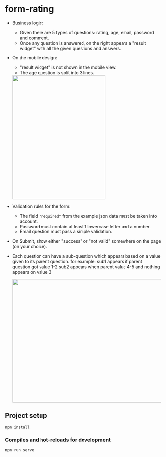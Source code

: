 # form-rating

- Business logic:
   - Given there are 5 types of questions: rating, age, email, password and comment.
   - Once any question is answered, on the right appears a "result widget" with all the given questions and answers.
- On the mobile design:
  - "result widget" is not shown in the mobile view.
  - The age question is split into 3 lines. 
  
   <img src="https://github.com/nassimtaghipour/form-rating/blob/master/public/3.png" width="300" height="400">
 - Validation rules for the form:
   - The field `"required"` from the example json data must be taken into account.
   - Password must contain at least 1 lowercase letter and a number.
   - Email question must pass a simple validation.
 - On Submit, show either "success" or "not valid" somewhere on the page (on your choice).
 - Each question can have a sub-question which appears based on a value given to its parent question.
   for example: sub1 appears if parent question got value 1-2
   sub2 appears when parent value 4-5 and nothing appears on value 3

   
   <img src="https://github.com/nassimtaghipour/form-rating/blob/master/public/2.png" width="500" height="400">
 

## Project setup
```
npm install
```

### Compiles and hot-reloads for development
```
npm run serve
```

